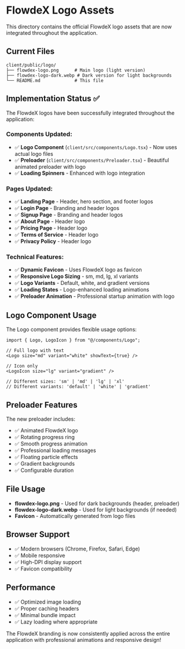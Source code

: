 # FlowdeX Logo Assets

This directory contains the official FlowdeX logo assets that are now integrated throughout the application.

## Current Files

```
client/public/logo/
├── flowdex-logo.png      # Main logo (light version)
├── flowdex-logo-dark.webp # Dark version for light backgrounds
└── README.md             # This file
```

## Implementation Status ✅

The FlowdeX logos have been successfully integrated throughout the application:

### Components Updated:
- ✅ **Logo Component** (`client/src/components/Logo.tsx`) - Now uses actual logo files
- ✅ **Preloader** (`client/src/components/Preloader.tsx`) - Beautiful animated preloader with logo
- ✅ **Loading Spinners** - Enhanced with logo integration

### Pages Updated:
- ✅ **Landing Page** - Header, hero section, and footer logos
- ✅ **Login Page** - Branding and header logos  
- ✅ **Signup Page** - Branding and header logos
- ✅ **About Page** - Header logo
- ✅ **Pricing Page** - Header logo
- ✅ **Terms of Service** - Header logo
- ✅ **Privacy Policy** - Header logo

### Technical Features:
- ✅ **Dynamic Favicon** - Uses FlowdeX logo as favicon
- ✅ **Responsive Logo Sizing** - sm, md, lg, xl variants
- ✅ **Logo Variants** - Default, white, and gradient versions
- ✅ **Loading States** - Logo-enhanced loading animations
- ✅ **Preloader Animation** - Professional startup animation with logo

## Logo Component Usage

The Logo component provides flexible usage options:

```tsx
import { Logo, LogoIcon } from "@/components/Logo";

// Full logo with text
<Logo size="md" variant="white" showText={true} />

// Icon only
<LogoIcon size="lg" variant="gradient" />

// Different sizes: 'sm' | 'md' | 'lg' | 'xl'
// Different variants: 'default' | 'white' | 'gradient'
```

## Preloader Features

The new preloader includes:
- ✅ Animated FlowdeX logo
- ✅ Rotating progress ring
- ✅ Smooth progress animation
- ✅ Professional loading messages
- ✅ Floating particle effects
- ✅ Gradient backgrounds
- ✅ Configurable duration

## File Usage

- **flowdex-logo.png** - Used for dark backgrounds (header, preloader)
- **flowdex-logo-dark.webp** - Used for light backgrounds (if needed)
- **Favicon** - Automatically generated from logo files

## Browser Support

- ✅ Modern browsers (Chrome, Firefox, Safari, Edge)
- ✅ Mobile responsive
- ✅ High-DPI display support
- ✅ Favicon compatibility

## Performance

- ✅ Optimized image loading
- ✅ Proper caching headers
- ✅ Minimal bundle impact
- ✅ Lazy loading where appropriate

The FlowdeX branding is now consistently applied across the entire application with professional animations and responsive design!